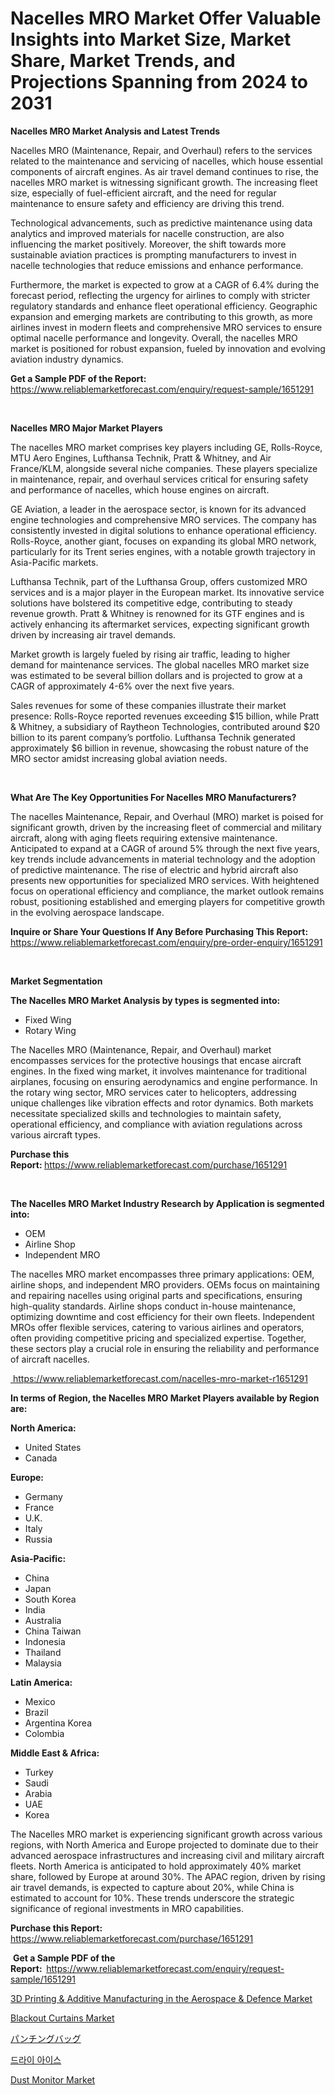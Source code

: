 <p><h1>Nacelles MRO Market Offer Valuable Insights into Market Size, Market Share, Market Trends, and Projections Spanning from 2024 to 2031</h1></p><p><strong>Nacelles MRO Market Analysis and Latest Trends</strong></p>
<p><p>Nacelles MRO (Maintenance, Repair, and Overhaul) refers to the services related to the maintenance and servicing of nacelles, which house essential components of aircraft engines. As air travel demand continues to rise, the nacelles MRO market is witnessing significant growth. The increasing fleet size, especially of fuel-efficient aircraft, and the need for regular maintenance to ensure safety and efficiency are driving this trend. </p><p>Technological advancements, such as predictive maintenance using data analytics and improved materials for nacelle construction, are also influencing the market positively. Moreover, the shift towards more sustainable aviation practices is prompting manufacturers to invest in nacelle technologies that reduce emissions and enhance performance.</p><p>Furthermore, the market is expected to grow at a CAGR of 6.4% during the forecast period, reflecting the urgency for airlines to comply with stricter regulatory standards and enhance fleet operational efficiency. Geographic expansion and emerging markets are contributing to this growth, as more airlines invest in modern fleets and comprehensive MRO services to ensure optimal nacelle performance and longevity. Overall, the nacelles MRO market is positioned for robust expansion, fueled by innovation and evolving aviation industry dynamics.</p></p>
<p><strong>Get a Sample PDF of the Report:&nbsp;</strong> <a href="https://www.reliablemarketforecast.com/enquiry/request-sample/1651291?utm_campaign=1125&utm_medium=2&utm_source=Github&utm_content=ia&utm_term=03102024&utm_id=nacelles-mro">https://www.reliablemarketforecast.com/enquiry/request-sample/1651291</a></p>
<p>&nbsp;</p>
<p><strong>Nacelles MRO Major Market Players</strong></p>
<p><p>The nacelles MRO market comprises key players including GE, Rolls-Royce, MTU Aero Engines, Lufthansa Technik, Pratt & Whitney, and Air France/KLM, alongside several niche companies. These players specialize in maintenance, repair, and overhaul services critical for ensuring safety and performance of nacelles, which house engines on aircraft.</p><p>GE Aviation, a leader in the aerospace sector, is known for its advanced engine technologies and comprehensive MRO services. The company has consistently invested in digital solutions to enhance operational efficiency. Rolls-Royce, another giant, focuses on expanding its global MRO network, particularly for its Trent series engines, with a notable growth trajectory in Asia-Pacific markets.</p><p>Lufthansa Technik, part of the Lufthansa Group, offers customized MRO services and is a major player in the European market. Its innovative service solutions have bolstered its competitive edge, contributing to steady revenue growth. Pratt & Whitney is renowned for its GTF engines and is actively enhancing its aftermarket services, expecting significant growth driven by increasing air travel demands.</p><p>Market growth is largely fueled by rising air traffic, leading to higher demand for maintenance services. The global nacelles MRO market size was estimated to be several billion dollars and is projected to grow at a CAGR of approximately 4-6% over the next five years.</p><p>Sales revenues for some of these companies illustrate their market presence: Rolls-Royce reported revenues exceeding $15 billion, while Pratt & Whitney, a subsidiary of Raytheon Technologies, contributed around $20 billion to its parent company’s portfolio. Lufthansa Technik generated approximately $6 billion in revenue, showcasing the robust nature of the MRO sector amidst increasing global aviation needs.</p></p>
<p>&nbsp;</p>
<p><strong>What Are The Key Opportunities For Nacelles MRO Manufacturers?</strong></p>
<p><p>The nacelles Maintenance, Repair, and Overhaul (MRO) market is poised for significant growth, driven by the increasing fleet of commercial and military aircraft, along with aging fleets requiring extensive maintenance. Anticipated to expand at a CAGR of around 5% through the next five years, key trends include advancements in material technology and the adoption of predictive maintenance. The rise of electric and hybrid aircraft also presents new opportunities for specialized MRO services. With heightened focus on operational efficiency and compliance, the market outlook remains robust, positioning established and emerging players for competitive growth in the evolving aerospace landscape.</p></p>
<p><strong>Inquire or Share Your Questions If Any Before Purchasing This Report:</strong> <a href="https://www.reliablemarketforecast.com/enquiry/pre-order-enquiry/1651291?utm_campaign=1125&utm_medium=2&utm_source=Github&utm_content=ia&utm_term=03102024&utm_id=nacelles-mro">https://www.reliablemarketforecast.com/enquiry/pre-order-enquiry/1651291</a></p>
<p>&nbsp;</p>
<p><strong>Market Segmentation</strong></p>
<p><strong>The Nacelles MRO Market Analysis by types is segmented into:</strong></p>
<p><ul><li>Fixed Wing</li><li>Rotary Wing</li></ul></p>
<p><p>The Nacelles MRO (Maintenance, Repair, and Overhaul) market encompasses services for the protective housings that encase aircraft engines. In the fixed wing market, it involves maintenance for traditional airplanes, focusing on ensuring aerodynamics and engine performance. In the rotary wing sector, MRO services cater to helicopters, addressing unique challenges like vibration effects and rotor dynamics. Both markets necessitate specialized skills and technologies to maintain safety, operational efficiency, and compliance with aviation regulations across various aircraft types.</p></p>
<p><strong>Purchase this Report:&nbsp;</strong><a href="https://www.reliablemarketforecast.com/purchase/1651291?utm_campaign=1125&utm_medium=2&utm_source=Github&utm_content=ia&utm_term=03102024&utm_id=nacelles-mro">https://www.reliablemarketforecast.com/purchase/1651291</a></p>
<p>&nbsp;</p>
<p><strong>The Nacelles MRO Market Industry Research by Application is segmented into:</strong></p>
<p><ul><li>OEM</li><li>Airline Shop</li><li>Independent MRO</li></ul></p>
<p><p>The nacelles MRO market encompasses three primary applications: OEM, airline shops, and independent MRO providers. OEMs focus on maintaining and repairing nacelles using original parts and specifications, ensuring high-quality standards. Airline shops conduct in-house maintenance, optimizing downtime and cost efficiency for their own fleets. Independent MROs offer flexible services, catering to various airlines and operators, often providing competitive pricing and specialized expertise. Together, these sectors play a crucial role in ensuring the reliability and performance of aircraft nacelles.</p></p>
<p><a href="https://www.reliablemarketforecast.com/nacelles-mro-market-r1651291?utm_campaign=1125&utm_medium=2&utm_source=Github&utm_content=ia&utm_term=03102024&utm_id=nacelles-mro">&nbsp;https://www.reliablemarketforecast.com/nacelles-mro-market-r1651291</a></p>
<p><strong>In terms of Region, the Nacelles MRO Market Players available by Region are:</strong></p>
<p>
    <p> <strong> North America: </strong>
        <ul>
            <li>United States</li>
            <li>Canada</li>
        </ul>
        </p> 
    <p> <strong> Europe: </strong>
        <ul>
            <li>Germany</li>
            <li>France</li>
            <li>U.K.</li>
            <li>Italy</li>
            <li>Russia</li>
        </ul>
        </p> 
    <p> <strong> Asia-Pacific: </strong>
        <ul>
            <li>China</li>
            <li>Japan</li>
            <li>South Korea</li>
            <li>India</li>
            <li>Australia</li>
            <li>China Taiwan</li>
            <li>Indonesia</li>
            <li>Thailand</li>
            <li>Malaysia</li>
        </ul>
        </p> 
    <p> <strong> Latin America: </strong>
        <ul>
            <li>Mexico</li>
            <li>Brazil</li>
            <li>Argentina Korea</li>
            <li>Colombia</li>
        </ul>
        </p> 
    <p> <strong> Middle East & Africa: </strong>
        <ul>
            <li>Turkey</li>
            <li>Saudi</li>
            <li>Arabia</li>
            <li>UAE</li>
            <li>Korea</li>
        </ul>
    </p>
    </p>
<p><p>The Nacelles MRO market is experiencing significant growth across various regions, with North America and Europe projected to dominate due to their advanced aerospace infrastructures and increasing civil and military aircraft fleets. North America is anticipated to hold approximately 40% market share, followed by Europe at around 30%. The APAC region, driven by rising air travel demands, is expected to capture about 20%, while China is estimated to account for 10%. These trends underscore the strategic significance of regional investments in MRO capabilities.</p></p>
<p><strong>Purchase this Report: </strong><a href="https://www.reliablemarketforecast.com/purchase/1651291?utm_campaign=1125&utm_medium=2&utm_source=Github&utm_content=ia&utm_term=03102024&utm_id=nacelles-mro">https://www.reliablemarketforecast.com/purchase/1651291</a></p>
<p>&nbsp;<strong>Get a Sample PDF of the Report:&nbsp;&nbsp;</strong><a href="https://www.reliablemarketforecast.com/enquiry/request-sample/1651291?utm_campaign=1125&utm_medium=2&utm_source=Github&utm_content=ia&utm_term=03102024&utm_id=nacelles-mro">https://www.reliablemarketforecast.com/enquiry/request-sample/1651291</a></p>
<p><strong></strong></p>
<p><p><a href="https://issuu.com/reportprime-2/docs/3d-printing-additive-manufacturing-_25ee95f5f1a7bf?utm_campaign=1125&utm_medium=2&utm_source=Github&utm_content=ia&utm_term=03102024&utm_id=nacelles-mro">3D Printing & Additive Manufacturing in the Aerospace & Defence Market</a></p><p><a href="https://www.linkedin.com/pulse/blackout-curtains-market-size-growth-trends-statistics-pytbf?trackingId=UHqB4rNGRwGb9IRdpOg%2Brg%3D%3D&utm_campaign=1125&utm_medium=2&utm_source=Github&utm_content=ia&utm_term=03102024&utm_id=nacelles-mro">Blackout Curtains Market</a></p><p><a href="https://github.com/mohamedbakry57/Market-Research-Report-List-6/blob/main/747560616659.md?utm_campaign=1125&utm_medium=2&utm_source=Github&utm_content=ia&utm_term=03102024&utm_id=nacelles-mro">パンチングバッグ</a></p><p><a href="https://github.com/laholand/Market-Research-Report-List-6/blob/main/239430116622.md?utm_campaign=1125&utm_medium=2&utm_source=Github&utm_content=ia&utm_term=03102024&utm_id=nacelles-mro">드라이 아이스</a></p><p><a href="https://www.linkedin.com/pulse/strategic-market-insights-navigating-global-dust-monitor-xri9e?trackingId=zK2BqyRwRyi2We0NglQ4tA%3D%3D&utm_campaign=1125&utm_medium=2&utm_source=Github&utm_content=ia&utm_term=03102024&utm_id=nacelles-mro">Dust Monitor Market</a></p></p>